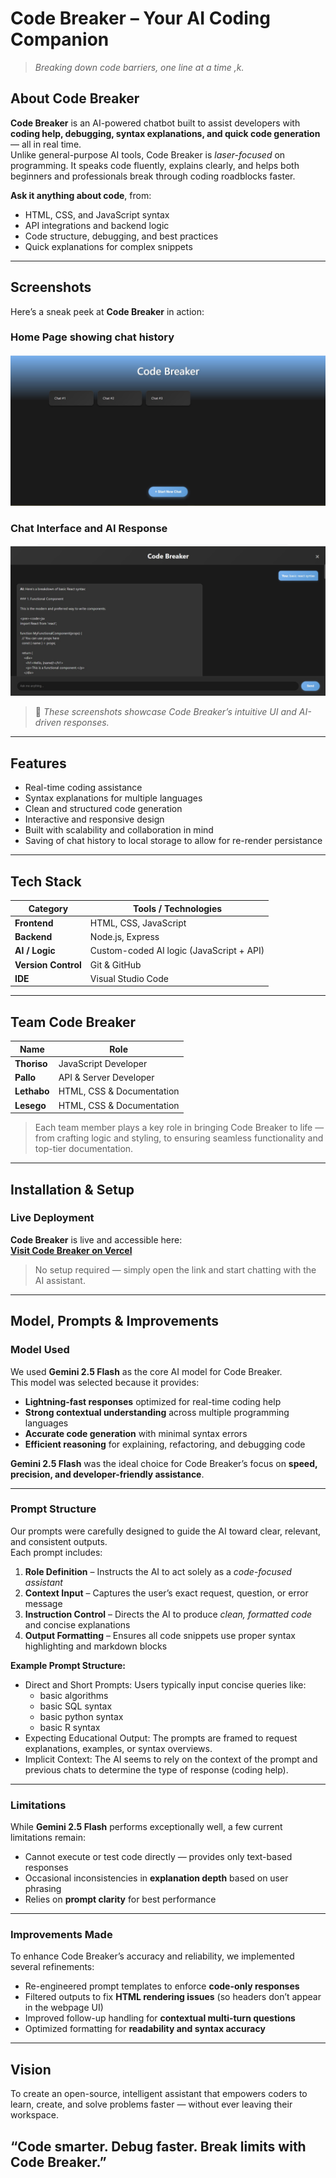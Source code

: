 # Code Breaker – Your AI Coding Companion

> *Breaking down code barriers, one line at a time ,k.*

## About Code Breaker

**Code Breaker** is an AI-powered chatbot built to assist developers with **coding help, debugging, syntax explanations, and quick code generation** — all in real time.  
Unlike general-purpose AI tools, Code Breaker is *laser-focused* on programming. It speaks code fluently, explains clearly, and helps both beginners and professionals break through coding roadblocks faster.

**Ask it anything about code**, from:
- HTML, CSS, and JavaScript syntax 
- API integrations and backend logic  
- Code structure, debugging, and best practices 
- Quick explanations for complex snippets  

---

## Screenshots

Here’s a sneak peek at **Code Breaker** in action:

### Home Page showing chat history
![Home Page](<Screenshot 2.jpg>)

### Chat Interface and AI Response 
![Chat Interface](<Screenshot 1.jpg>)

> 📸 *These screenshots showcase Code Breaker’s intuitive UI and AI-driven responses.*

---

## Features

- Real-time coding assistance  
- Syntax explanations for multiple languages  
- Clean and structured code generation  
- Interactive and responsive design  
- Built with scalability and collaboration in mind
- Saving of chat history to local storage to allow for re-render persistance

---

## Tech Stack

| Category | Tools / Technologies |
|-----------|----------------------|
| **Frontend** | HTML, CSS, JavaScript |
| **Backend** | Node.js, Express |
| **AI / Logic** | Custom-coded AI logic (JavaScript + API) |
| **Version Control** | Git & GitHub |
| **IDE** | Visual Studio Code |

---

## Team Code Breaker

| Name | Role |
|------|------|
| **Thoriso** | JavaScript Developer |
| **Pallo** | API & Server Developer |
| **Lethabo** | HTML, CSS & Documentation |
| **Lesego** | HTML, CSS & Documentation |

> Each team member plays a key role in bringing Code Breaker to life — from crafting logic and styling, to ensuring seamless functionality and top-tier documentation.

---

## Installation & Setup

### Live Deployment
**Code Breaker** is live and accessible here:  
[**Visit Code Breaker on Vercel**](https://chat-bot-project-two.vercel.app/)  

> No setup required — simply open the link and start chatting with the AI assistant.

---

## Model, Prompts & Improvements

### Model Used
We used **Gemini 2.5 Flash** as the core AI model for Code Breaker.  
This model was selected because it provides:
- **Lightning-fast responses** optimized for real-time coding help  
- **Strong contextual understanding** across multiple programming languages  
- **Accurate code generation** with minimal syntax errors  
- **Efficient reasoning** for explaining, refactoring, and debugging code  

**Gemini 2.5 Flash** was the ideal choice for Code Breaker’s focus on **speed, precision, and developer-friendly assistance**.

---

### Prompt Structure

Our prompts were carefully designed to guide the AI toward clear, relevant, and consistent outputs.  
Each prompt includes:

1. **Role Definition** – Instructs the AI to act solely as a *code-focused assistant*  
2. **Context Input** – Captures the user’s exact request, question, or error message  
3. **Instruction Control** – Directs the AI to produce *clean, formatted code* and concise explanations  
4. **Output Formatting** – Ensures all code snippets use proper syntax highlighting and markdown blocks  

**Example Prompt Structure:**

- Direct and Short Prompts: Users typically input concise queries like:
  - basic algorithms
  - basic SQL syntax
  - basic python syntax
  - basic R syntax
- Expecting Educational Output: The prompts are framed to request explanations, examples, or syntax overviews.
- Implicit Context: The AI seems to rely on the context of the prompt and previous chats to determine the type of response (coding help).

---

### Limitations

While **Gemini 2.5 Flash** performs exceptionally well, a few current limitations remain:
- Cannot execute or test code directly — provides only text-based responses  
- Occasional inconsistencies in **explanation depth** based on user phrasing  
- Relies on **prompt clarity** for best performance  

---

### Improvements Made

To enhance Code Breaker’s accuracy and reliability, we implemented several refinements:
- Re-engineered prompt templates to enforce **code-only responses**  
- Filtered outputs to fix **HTML rendering issues** (so headers don’t appear in the webpage UI)  
- Improved follow-up handling for **contextual multi-turn questions**  
- Optimized formatting for **readability and syntax accuracy**  

---

## Vision

To create an open-source, intelligent assistant that empowers coders to learn, create, and solve problems faster — without ever leaving their workspace.

## “Code smarter. Debug faster. Break limits with Code Breaker.”